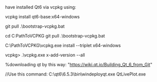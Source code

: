have installed Qt6 via vcpkg using:

vcpkg install qt6-base:x64-windows


git pull
.\bootstrap-vcpkg.bat



cd C:PathToVCPKG
git pull
.\bootstrap-vcpkg.bat


C:\PathToVCPKG\vcpkg.exe install --triplet x64-windows


vcpkg> .\vcpkg.exe x-add-version --all


%downloading qt by this way: "https://wiki.qt.io/Building_Qt_6_from_Git"

//Use this command:
C:\qt6\6.5.3\bin\windeployqt.exe QtLivePlot.exe
